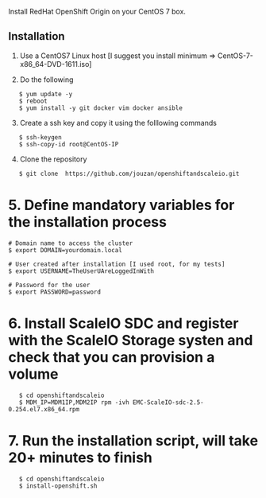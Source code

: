 Install RedHat OpenShift Origin on your CentOS 7 box.

## Installation

1. Use a CentOS7 Linux host [I suggest you install minimum => CentOS-7-x86_64-DVD-1611.iso]

2. Do the following
```
   $ yum update -y      
   $ reboot       
   $ yum install -y git docker vim docker ansible
```
   
3. Create a ssh key and copy it using the folllowing commands
```
   $ ssh-keygen    
   $ ssh-copy-id root@CentOS-IP
```

4. Clone the repository 
```
   $ git clone  https://github.com/jouzan/openshiftandscaleio.git
```

# 5. Define mandatory variables for the installation process
```
# Domain name to access the cluster
$ export DOMAIN=yourdomain.local 

# User created after installation [I used root, for my tests]
$ export USERNAME=TheUserUAreLoggedInWith      

# Password for the user
$ export PASSWORD=password
```

# 6. Install ScaleIO SDC and register with the ScaleIO Storage systen and check that you can provision a volume
```
   $ cd openshiftandscaleio
   $ MDM_IP=MDM1IP,MDM2IP rpm -ivh EMC-ScaleIO-sdc-2.5-0.254.el7.x86_64.rpm
```

# 7. Run the installation script, will take 20+ minutes to finish
```
   $ cd openshiftandscaleio 
   $ install-openshift.sh
```


